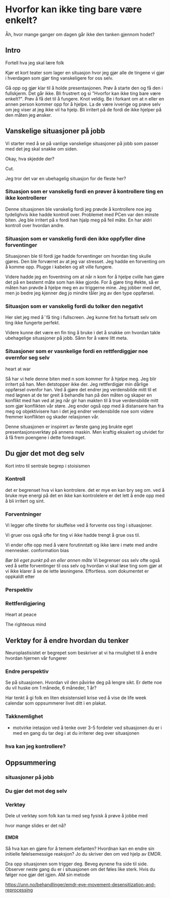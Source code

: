# Hvorfor kan ikke ting bare være enkelt?
Åh, hvor mange ganger om dagen går ikke den tanken gjennom hodet?

## Intro
Fortell hva jeg skal lære folk

Kjør et kort teater som lager en situasjon hvor jeg gjør alle de tingene vi gjør i hverdagen som gjør ting vanskeligere for oss selv.

Gå opp og gjør klar til å holde presentasjonen. Prøv å starte den og få den i fullskjerm. Det går ikke. Bli frustrert og si "Hvorfor kan ikke ting bare være enkelt?". Prøv å få det til å fungere. Knot veldig. Be i forkant om at n eller en annen person kommer opp for å hjelpe. La de være ivverige og prøve selv om jeg viser at jeg ikke vil ha hjelp. Bli irritert på de fordi de ikke hjelper på den måten jeg ønsker.

## Vanskelige situasjoner på jobb
Vi starter med å se på vanlige vanskelige situasjoner på jobb som passer med det jeg skal snakke om siden.

Okay, hva skjedde der?

Cut.

Jeg tror det var en ubehagelig situasjon for de fleste her?

### Situasjon som er vanskelig fordi en prøver å kontrollere ting en ikke kontrollerer
Denne situasjonen ble vanskelig fordi jeg prøvde å kontrollere noe jeg tydelighvis ikke hadde kontroll over. Problemet med PCen var den minste biten. Jeg ble irritert på x fordi han hjalp meg på feil måte. En har aldri kontroll over hvordan andre.

### Situasjon som er vanskelig fordi den ikke oppfyller dine forventinger
Situasjonen ble til fordi jge hadde forventinger om hvordan ting skulle gjøres. Den ble forværret av at jeg var stresset.
Jeg hadde en forventing om å komme opp. Plugge i kabelen og alt ville fungere.

Videre hadde jeg en foventning om at når n kom for å hjelpe cville han gjøre det på en bestemt måte som han ikke gjorde.
For å gjøre ting #ekte, så er måten han prøvde å hjelpe meg en av triggerne mine. Jeg jobber med det, men jo bedre jeg kjenner deg jo mindre tåler jeg av den type oppførsel.

### Situasjon som er vanskelig fordi du tolker den negativt

Her slet jeg med å¨få ting i fullscreen. Jeg kunne fint ha fortsatt selv om ting ikke fungerte perfekt.

Videre kunne det være en fin ting å bruke i det å snakke om hvordan takle ubehagelige situasjoner på jobb. Sånn for å være litt meta.

### Situasjoner som er vasnkelige fordi en rettferdiggjør noe overnfor seg selv
heart at war

Så har vi hele denne biten med n som kommer for å hjelpe meg. Jeg blir irritert på han. Men detstopper ikke der. Jeg rettferdigjør min dårlige oppførsel ovenfor han. Ved å gjøre det endrer jeg verdensbilde mitt til et med løgnen at de ter greit å behandle han på den måten og skaper en konflikt med han ved at jeg når gir han makten til å true verdensbilde mitt som gjør konflikten vår støre. Jeg ender også opp med å distansere han fra meg og objektivisere han i det jeg endrer verdensbilde noe som videre fremmer konflikten og skader relasjonen vår.


Denne situasjonen er inspirert av første gang jeg brukte eget presentasjonsverktøy på annens maskin. Men kraftig eksalert og utvidet for å få frem poengene i dette foredraget.

## Du gjør det mot deg selv
Kort intro til sentrale begrep i stoisismen

### Kontroll
det er begrenset hva vi kan kontrolere. det er mye en kan bry seg om. ved å bruke mye energi på det en ikke kan kontrolelere er det lett å ende opp med å bli irritert og sint.

### Forventninger
Vi legger ofte tilrette for skuffelse ved å forvente oss ting i situasjoner.

Vi gruer oss også ofte for ting vi ikke hadde trengt å grue oss til.

Vi ender ofte opp med å være forutinntatt og ikke lære i møte med andre mennesker. conformation bias

*Bør bli eget punkt på en eller annen måte*
Vi begrenser oss selv ofte også ved å sette forventinger til oss selv og hvordan vi skal løse ting som gjør at vi ikke klarer å se de lette løsningene. Effortless. som dokumentet er oppkaldt etter

### Perspektiv

### Rettferdigjøring

Heart at peace

The righteous mind 

## Verktøy for å endre hvordan du tenker
Neuroplastisistet er begrepet som beskriver at vi ha rmulighet til å endre hvordan hjernen vår fungerer

### Endre perspektiv
Se på situasjonen. Hvordan vil den påvirke deg på lengre sikt. Er dette noe du vil huske om 1 månede, 6 måneder, 1 år?

Har tenkt å gi folk en liten eksistensiell krise ved å vise de life week calendar som oppsummerer livet ditt i en plakat.


### Takknemlighet
- motvirke iretasjon ved å tenke over 3-5 fordeler ved situasjonen du er i med en gang du tar deg i at du irriterer deg over situasjonen


### hva kan jeg kontrollere?
## Oppsummering

### situasjoner på jobb

### Du gjør det mot deg selv

### Verktøy

Dele ut verktøy som folk kan ta med seg fysisk å prøve å jobbe med


hvor mange slides er det nå?

#### EMDR

Så hva kan en gjøre for å temem elefanten? Hvordnan kan en endre sin initielle følelsemessige reaksjon?
Jo du skriver den om ved hjelp av EMDR.

Dra opp situasjonen som trigger deg. Beveg øynene fra side til side.
Observer neste gang du er i situasjonen om det føles like sterk.
Hvis du følger noe gjør det igjen.
AM sin metode

https://unn.no/behandlinger/emdr-eye-movement-desensitization-and-reprocessing
